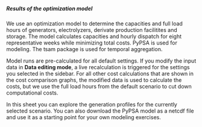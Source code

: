##### Results of the optimization model

We use an optimization model to determine the capacities and full load hours of generators, electrolyzers, derivate production facilitites and storage. The model calculates capacities and hourly dispatch for eight representative weeks while minimizing total costs. PyPSA is used for modeling. The tsam package is used for temporal aggregation.

Model runs are pre-calculated for all default settings. If you modify the input data in **Data editing mode**, a live recalculation is triggered for the settings you selected in the sidebar. For all other cost calculations that are shown in the cost comparison graphs, the modified data is used to calculate the costs, but we use the full load hours from the default scenario to cut down computational costs.

In this sheet you can explore the generation profiles for the currently selected scenario. You can also download the PyPSA model as a netcdf file and use it as a starting point for your own modeling exercises.
